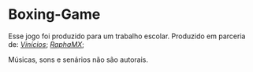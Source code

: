 # Boxing-Game

Esse jogo foi produzido para um trabalho escolar. Produzido em parceria de:
*[Vinícios](https://github.com/sviosc)*;
*[RaphaMX](https://github.com/RaphaMX)*;

Músicas, sons e senários não são autorais.
